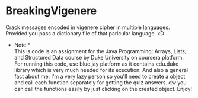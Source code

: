 # BreakingVigenere
Crack messages encoded in vigenere cipher in multiple languages. Provided you pass a dictionary file of that paricular language.  xD
  
* Note *  
This is code is an assignment for the Java Programming: Arrays, Lists, and Structured Data course by Duke University on coursera platform.
For running this code, use blue jay platform as it contains edu.duke library which is very much needed for its execution.
And also a general fact about me: I'm a very lazy person so you'll need to create a object and call each function separately for getting the quiz answers. dw you can call the functions easily by just clicking on the created object. Enjoy!
